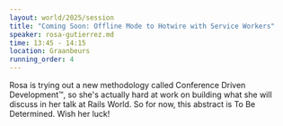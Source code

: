 ```yaml
---
layout: world/2025/session
title: "Coming Soon: Offline Mode to Hotwire with Service Workers"
speaker: rosa-gutierrez.md
time: 13:45 - 14:15
location: Graanbeurs
running_order: 4
---
```


Rosa is trying out a new methodology called Conference Driven Development™, so she's actually hard at work on building what she will discuss in her talk at Rails World. So for now, this abstract is To Be Determined. Wish her luck!

